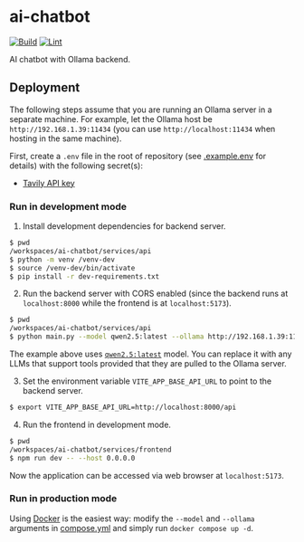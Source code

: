 # ai-chatbot
[![Build](https://github.com/Serious-senpai/ai-chatbot/actions/workflows/build.yml/badge.svg)](https://github.com/Serious-senpai/ai-chatbot/actions/workflows/build.yml)
[![Lint](https://github.com/Serious-senpai/ai-chatbot/actions/workflows/lint.yml/badge.svg)](https://github.com/Serious-senpai/ai-chatbot/actions/workflows/lint.yml)

AI chatbot with Ollama backend.

## Deployment

The following steps assume that you are running an Ollama server in a separate machine. For example, let the Ollama host be `http://192.168.1.39:11434` (you can use `http://localhost:11434` when hosting in the same machine).

First, create a `.env` file in the root of repository (see [.example.env](/.example.env) for details) with the following secret(s):
- [Tavily API key](https://tavily.com/)

### Run in development mode

1. Install development dependencies for backend server.
```bash
$ pwd
/workspaces/ai-chatbot/services/api
$ python -m venv /venv-dev
$ source /venv-dev/bin/activate
$ pip install -r dev-requirements.txt
```

2. Run the backend server with CORS enabled (since the backend runs at `localhost:8000` while the frontend is at `localhost:5173`).
```bash
$ pwd
/workspaces/ai-chatbot/services/api
$ python main.py --model qwen2.5:latest --ollama http://192.168.1.39:11434 --cors
```

The example above uses [`qwen2.5:latest`](https://ollama.com/library/qwen2.5) model. You can replace it with any LLMs that support tools provided that they are pulled to the Ollama server.

3. Set the environment variable `VITE_APP_BASE_API_URL` to point to the backend server.
```bash
$ export VITE_APP_BASE_API_URL=http://localhost:8000/api
```

4. Run the frontend in development mode.
```bash
$ pwd
/workspaces/ai-chatbot/services/frontend
$ npm run dev -- --host 0.0.0.0
```

Now the application can be accessed via web browser at `localhost:5173`.

### Run in production mode

Using [Docker](https://www.docker.com/) is the easiest way: modify the `--model` and `--ollama` arguments in [compose.yml](/compose.yml) and simply run `docker compose up -d`.

